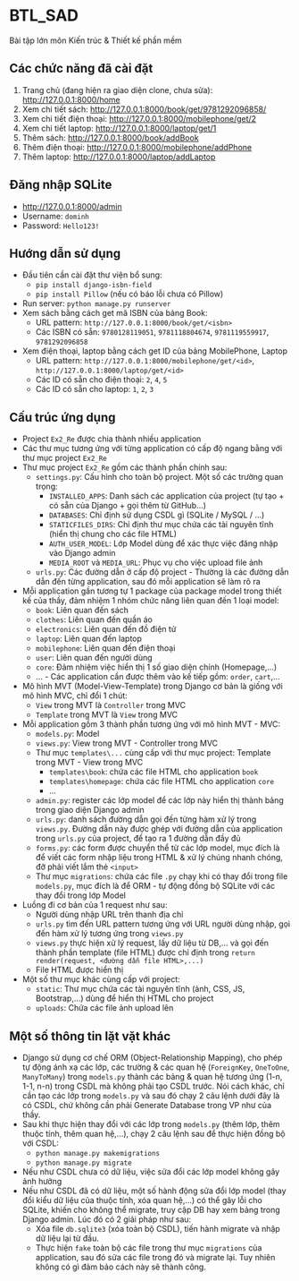 BTL_SAD
========================

Bài tập lớn môn Kiến trúc &amp; Thiết kế phần mềm

Các chức năng đã cài đặt
--------

1. Trang chủ (đang hiện ra giao diện clone, chưa sửa): http://127.0.0.1:8000/home
2. Xem chi tiết sách: http://127.0.0.1:8000/book/get/9781292096858/
3. Xem chi tiết điện thoại: http://127.0.0.1:8000/mobilephone/get/2
4. Xem chi tiết laptop: http://127.0.0.1:8000/laptop/get/1
5. Thêm sách: http://127.0.0.1:8000/book/addBook
6. Thêm điện thoại: http://127.0.0.1:8000/mobilephone/addPhone
7. Thêm laptop: http://127.0.0.1:8000/laptop/addLaptop

Đăng nhập SQLite
---------

* http://127.0.0.1:8000/admin
* Username: `dominh` 
* Password: `Hello123!`

Hướng dẫn sử dụng
---------

* Đầu tiên cần cài đặt thư viện bổ sung:
  * `pip install django-isbn-field`
  * `pip install Pillow` (nếu có báo lỗi chưa có Pillow)
* Run server: `python manage.py runserver`
* Xem sách bằng cách get mã ISBN của bảng Book:
  * URL pattern: `http://127.0.0.1:8000/book/get/<isbn>`
  * Các ISBN có sẵn: `9780128119051`, `9781118804674`, `9781119559917`, `9781292096858`
* Xem điện thoại, laptop bằng cách get ID của bảng MobilePhone, Laptop
  * URL pattern: `http://127.0.0.1:8000/mobilephone/get/<id>`, `http://127.0.0.1:8000/laptop/get/<id>`
  * Các ID có sẵn cho điện thoại: `2`, `4`, `5`
  * Các ID có sẵn cho laptop: `1`, `2`, `3`

Cấu trúc ứng dụng
----------

* Project `Ex2_Re` được chia thành nhiều application
* Các thư mục tương ứng với từng application có cấp độ ngang bằng với thư mục project `Ex2_Re`
* Thư mục project `Ex2_Re` gồm các thành phần chính sau:
  * `settings.py`: Cấu hình cho toàn bộ project. Một số các trường quan trọng:
    * `INSTALLED_APPS`: Danh sách các application của project (tự tạo + có sẵn của Django + gọi thêm từ GitHub...)
    * `DATABASES`: Chỉ định sử dụng CSDL gì (SQLite / MySQL / ...)
    * `STATICFILES_DIRS`: Chỉ định thư mục chứa các tài nguyên tĩnh (hiển thị chung cho các file HTML)
    * `AUTH_USER_MODEL`: Lớp Model dùng để xác thực việc đăng nhập vào Django admin
    * `MEDIA_ROOT` và `MEDIA_URL`: Phục vụ cho việc upload file ảnh
  * `urls.py`: Các đường dẫn ở cấp độ project - Thường là các đường dẫn dẫn đến từng application, sau đó mỗi application sẽ làm rõ ra
* Mỗi application gần tương tự 1 package của package model trong thiết kế của thầy, đảm nhiệm 1 nhóm chức năng liên quan đến 1 loại model:
  * `book`: Liên quan đến sách
  * `clothes`: Liên quan đến quần áo
  * `electronics`: Liên quan đến đồ điện tử
  * `laptop`: Liên quan đến laptop
  * `mobilephone`: Liên quan đến điện thoại
  * `user`: Liên quan đến người dùng
  * `core`: Đảm nhiệm việc hiển thị 1 số giao diện chính (Homepage,...)
  * ... - Các application cần được thêm vào kế tiếp gồm: `order`, `cart`,...
* Mô hình MVT (Model-View-Template) trong Django cơ bản là giống với mô hình MVC, chỉ đổi 1 chút:
  * `View` trong MVT là `Controller` trong MVC
  * `Template` trong MVT là `View` trong MVC
* Mỗi application gồm 3 thành phần tương ứng với mô hình MVT - MVC:
  * `models.py`: Model
  * `views.py`: View trong MVT - Controller trong MVC
  * Thư mục `templates\...` cùng cấp với thư mục project: Template trong MVT - View trong MVC
    * `templates\book`: chứa các file HTML cho application `book`
    * `templates\homepage`: chứa các file HTML cho application `core`
    * ...
  * `admin.py`: register các lớp model để các lớp này hiển thị thành bảng trong giao diện Django admin
  * `urls.py`: danh sách đường dẫn gọi đến từng hàm xử lý trong `views.py`. Đường dẫn này được ghép với đường dẫn của application trong `urls.py` của project, để tạo ra 1 đường dẫn đầy đủ
  * `forms.py`: các form được chuyển thể từ các lớp model, mục đích là để viết các form nhập liệu trong HTML & xử lý chúng nhanh chóng, đỡ phải viết lắm thẻ `<input>`
  * Thư mục `migrations`: chứa các file `.py` chạy khi có thay đổi trong file `models.py`, mục đích là để ORM - tự động đồng bộ SQLite với các thay đổi trong lớp Model
* Luồng đi cơ bản của 1 request như sau:
  * Người dùng nhập URL trên thanh địa chỉ
  * `urls.py` tìm đến URL pattern tương ứng với URL người dùng nhập, gọi đến hàm xử lý tương ứng trong `views.py`
  * `views.py` thực hiện xử lý request, lấy dữ liệu từ DB,... và gọi đến thành phần template (file HTML) được chỉ định trong `return render(request, <đường dẫn file HTML>,...)`
  * File HTML được hiển thị
* Một số thư mục khác cùng cấp với project:
  * `static`: Thư mục chứa các tài nguyên tĩnh (ảnh, CSS, JS, Bootstrap,...) dùng để hiển thị HTML cho project
  * `uploads`: Chứa các file ảnh upload lên

Một số thông tin lặt vặt khác
-------------

* Django sử dụng cơ chế ORM (Object-Relationship Mapping), cho phép tự động ánh xạ các lớp, các trường & các quan hệ (`ForeignKey`, `OneToOne`, `ManyToMany`) trong `models.py` thành các bảng & quan hệ tương ứng (1-n, 1-1, n-n) trong CSDL mà không phải tạo CSDL trước.
Nói cách khác, chỉ cần tạo các lớp trong `models.py` và sau đó chạy 2 câu lệnh dưới đây là có CSDL, chứ không cần phải Generate Database trong VP như của thầy.
* Sau khi thực hiện thay đổi với các lớp trong `models.py` (thêm lớp, thêm thuộc tính, thêm quan hệ,...), chạy 2 câu lệnh sau để thực hiện đồng bộ với CSDL:
  * `python manage.py makemigrations`
  * `python manage.py migrate`
* Nếu như CSDL chưa có dữ liệu, việc sửa đổi các lớp model không gây ảnh hưởng
* Nếu như CSDL đã có dữ liệu, một số hành động sửa đổi lớp model (thay đổi kiểu dữ liệu của thuộc tính, xóa quan hệ,...) có thể gây lỗi cho SQLite, khiến cho không thể migrate, truy cập DB hay xem bảng trong Django admin. Lúc đó có 2 giải pháp như sau:
  * Xóa file `db.sqlite3` (xóa toàn bộ CSDL), tiến hành migrate và nhập dữ liệu lại từ đầu.
  * Thực hiện `fake` toàn bộ các file trong thư mục `migrations` của application, sau đó sửa các file trong đó và migrate lại. Tuy nhiên không có gì đảm bảo cách này sẽ thành công.